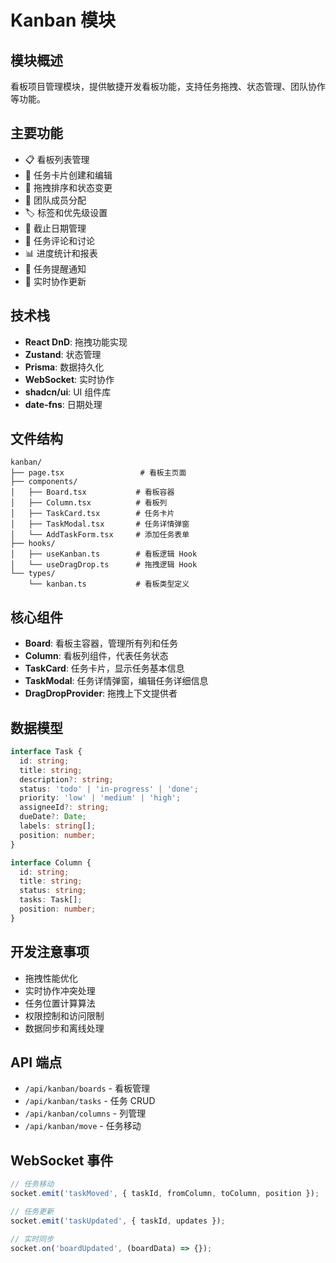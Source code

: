 # Kanban 模块

## 模块概述

看板项目管理模块，提供敏捷开发看板功能，支持任务拖拽、状态管理、团队协作等功能。

## 主要功能

- 📋 看板列表管理
- 🎯 任务卡片创建和编辑
- 🔄 拖拽排序和状态变更
- 👥 团队成员分配
- 🏷️ 标签和优先级设置
- 📅 截止日期管理
- 💬 任务评论和讨论
- 📊 进度统计和报表
- 🔔 任务提醒通知
- 📱 实时协作更新

## 技术栈

- **React DnD**: 拖拽功能实现
- **Zustand**: 状态管理
- **Prisma**: 数据持久化
- **WebSocket**: 实时协作
- **shadcn/ui**: UI 组件库
- **date-fns**: 日期处理

## 文件结构

```
kanban/
├── page.tsx                 # 看板主页面
├── components/
│   ├── Board.tsx           # 看板容器
│   ├── Column.tsx          # 看板列
│   ├── TaskCard.tsx        # 任务卡片
│   ├── TaskModal.tsx       # 任务详情弹窗
│   └── AddTaskForm.tsx     # 添加任务表单
├── hooks/
│   ├── useKanban.ts        # 看板逻辑 Hook
│   └── useDragDrop.ts      # 拖拽逻辑 Hook
└── types/
    └── kanban.ts           # 看板类型定义
```

## 核心组件

- **Board**: 看板主容器，管理所有列和任务
- **Column**: 看板列组件，代表任务状态
- **TaskCard**: 任务卡片，显示任务基本信息
- **TaskModal**: 任务详情弹窗，编辑任务详细信息
- **DragDropProvider**: 拖拽上下文提供者

## 数据模型

```typescript
interface Task {
  id: string;
  title: string;
  description?: string;
  status: 'todo' | 'in-progress' | 'done';
  priority: 'low' | 'medium' | 'high';
  assigneeId?: string;
  dueDate?: Date;
  labels: string[];
  position: number;
}

interface Column {
  id: string;
  title: string;
  status: string;
  tasks: Task[];
  position: number;
}
```

## 开发注意事项

- 拖拽性能优化
- 实时协作冲突处理
- 任务位置计算算法
- 权限控制和访问限制
- 数据同步和离线处理

## API 端点

- `/api/kanban/boards` - 看板管理
- `/api/kanban/tasks` - 任务 CRUD
- `/api/kanban/columns` - 列管理
- `/api/kanban/move` - 任务移动

## WebSocket 事件

```typescript
// 任务移动
socket.emit('taskMoved', { taskId, fromColumn, toColumn, position });

// 任务更新
socket.emit('taskUpdated', { taskId, updates });

// 实时同步
socket.on('boardUpdated', (boardData) => {});
```
